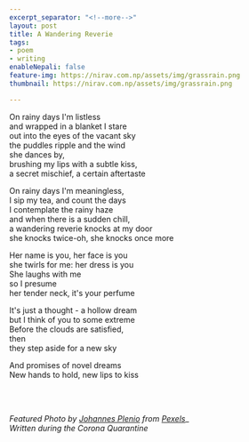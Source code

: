 ```yaml
---
excerpt_separator: "<!--more-->"
layout: post
title: A Wandering Reverie
tags:
- poem
- writing
enableNepali: false
feature-img: https://nirav.com.np/assets/img/grassrain.png
thumbnail: https://nirav.com.np/assets/img/grassrain.png

---
```

<!--more-->

On rainy days I'm listless  
and wrapped in a blanket I stare  
out into the eyes of the vacant sky  
the puddles ripple and the wind  
she dances by,  
brushing my lips with a subtle kiss,  
a secret mischief, a certain aftertaste

On rainy days I'm meaningless,  
I sip my tea, and count the days  
I contemplate the rainy haze  
and when there is a sudden chill,  
a wandering reverie knocks at my door  
she knocks twice-oh, she knocks once more

Her name is you, her face is you  
she twirls for me: her dress is you  
She laughs with me  
so I presume  
her tender neck, it's your perfume

It's just a thought - a hollow dream  
but I think of you to some extreme  
Before the clouds are satisfied,  
then  
they step aside for a new sky

And promises of novel dreams  
New hands to hold, new lips to kiss

<br><br>

_Featured Photo by_ [_Johannes Plenio_](https://www.pexels.com/@jplenio?utm_content=attributionCopyText&utm_medium=referral&utm_source=pexels) _from_ [_Pexels_](https://www.pexels.com/photo/closeup-photo-of-green-grass-field-1423601/?utm_content=attributionCopyText&utm_medium=referral&utm_source=pexels)_ <br>
_Written during the Corona Quarantine_